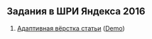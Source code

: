 ## Задания в ШРИ Яндекса 2016

1. [Адаптивная вёрстка статьи](task-1/) ([Demo](https://4esnog.github.io/shri-tasks/task-1/public/))
